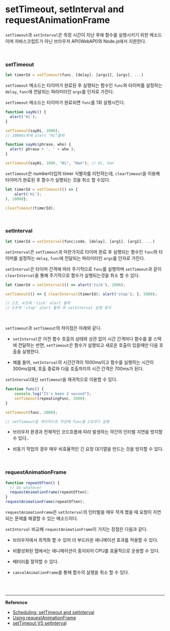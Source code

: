 #  setTimeout, setInterval and requestAnimationFrame

`setTimeout`과 `setInterval`은 측정 시간이 지난 후에 함수를 실행시키기 위한 메소드이며 자바스크립트가 아닌 브라우저 API(WebAPI)와 Node.js에서 지원한다.

<br>

### setTimeout

```javascript
let timerId = setTimeout(func, [delay], [args1], [args], ...)
```

`setTimeout` 메소드는 타이머가 완료된 후 실행되는 함수인 `func`와 타이머를 설정하는 `delay`, `func`에 전달되는 파라미터인 `args`를 인자로 가진다. 

`setTimeout` 메소드는 타이머가 완료되면 `func`를 1회 실행시킨다.

```javascript
function sayHi() {
  alert('Hi');
}

setTimeout(sayHi, 1000);
// 1000ms후에 alert "Hi"출력
```

```javascript
function sayHi(phrase, who) {
  alert( phrase + ', ' + who );
}

setTimeout(sayHi, 1000, "Hi", "Han"); // Hi, Han
```

`setTimeout`은 number타입의 timer 식별자를 리턴하는데, `clearTimeout`을 이용해 타이머가 완료된 후 함수가 실행되는 것을 취소 할 수있다.

```javascript
let timerId = setTimeout(() => {
	alert('Hi');
), 10000};

clearTimeout(timerId);
```

<br>

### setInterval

```javascript
let timerId = setInterval(func|code, [delay], [arg1], [arg2], ...)
```

`setInterval`은 `setTimeout`과 마찬가지로 타이머 완료 후 실행되는 함수인 `func`와 타이머를 설정하는 `delay`, `func`에 전달되는 파라미터인 `args`를 인자로 가진다. 

`setInterval`은 타이머 간격에 따라 주기적으로 `func`를 실행하며 `setTimeout`과 같이 `clearInterval`을 통해 주기적으로 함수가 실행되는것을 취소 할 수 있다.

```javascript
let timerId = setInterval(() => alert('tick'), 2000);

setTimeout(() => { clearInterval(timerId); alert('stop'); }, 5000);

// 2초, 4초에 'tick' alert 출력
// 5초에 'stop' alert 출력 후 setInterval 실행 중지
```

<br>

`setTimeout`과 `setTimeout`의 차이점은 아래와 같다.

- `setInterval`은 이전 함수 호출의 상태와 상관 없이 시간 간격마다 함수를 콜 스택에 전달하는 반면,  `setTimeout`은 함수가 실행되고 새로운 호출이 있을때만 다음 호출을 실행한다.

- 예를 들어, `setInterval`의 시간간격이 1000ms이고 함수를 실행하는 시간이 300ms일때, 호출 종료와 다음 호출까지의 시간 간격은 700ms가 된다.


`setInterval`대신  `setTimeout`을 재귀적으로 이용할 수 있다.

```javascript
function func() {
    console.log("It's been 2 second");
    setTimeout(repeatingFunc, 2000);
}

setTimeout(func, 2000);

// setTimeout을 재귀적으로 작성해 func를 2초마다 실행
```

- 브라우저 환경과 전체적인 코드흐름에 따라 발생하는 약간의 인터벌 지연을 방지할 수 있다..

- 비동기 작업의 경우 매우 비효율적인 긴 요청 대기열을 만드는 것을 방지할 수 있다.

<br>

### requestAnimationFrame

```javascript
function repeatOften() {
  // Do whatever
  requestAnimationFrame(repeatOften);
}
requestAnimationFrame(repeatOften);
```

`requestAnimationFrame`은 `setInterval`의 인터벌을 매우 작게 했을 때 요청이 지연되는 문제를 해결할 수 있는 메소드이다.

`setInterval` 비교해 `requestAnimationFrame`이 가지는 장점은 다음과 같다.

- 브라우저에서 최적화 할 수 있어 더 부드러운 애니메이션 효과를 적용할 수 있다.
- 비활성화된 탭에서는 애니메이션이 중지되어 CPU를 효율적으로 운용할 수 있다.
- 배터리를 절약할 수 있다.

- `cancelAnimationFrame`을 통해 함수의 실행을 취소 할 수 있다.

<br>

<br>


------

**Reference**

- [Scheduling: setTimeout and setInterval](https://javascript.info/settimeout-setinterval)
- [Using requestAnimationFrame](https://css-tricks.com/using-requestanimationframe/)
- [setTimeout VS setInterval](https://develoger.com/settimeout-vs-setinterval-cff85142555b)



